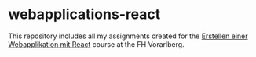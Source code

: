 # webapplications-react
This repository includes all my assignments created for the [Erstellen einer Webapplikation mit React](https://www.fhv.at/studium/technik/informatik-bsc/beschreibung-einzelner-lerneinheiten/semester/lehrveranstaltung/?stg=0113&typeEN=&sem=1&lv=61682&cHash=29d661b5984dc04f328ca67a37066ff7) course at the FH Vorarlberg.
